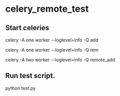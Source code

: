 # celery_remote_test

## Start celeries

celery -A one worker --loglevel=info -Q add

celery -A one worker --loglevel=info -Q rem

celery -A two worker --loglevel=info -Q remote_add

## Run test script.

python test.py
